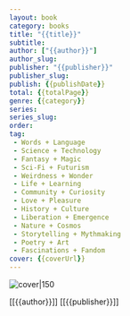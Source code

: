 ```yaml
---
layout: book
category: books
title: "{{title}}"
subtitle: 
author: ["{{author}}"]
author_slug: 
publisher: "{{publisher}}"
publisher_slug: 
publish: {{publishDate}}
total: {{totalPage}}
genre: {{category}}
series:
series_slug:
order:
tag: 
 - Words + Language
 - Science + Technology
 - Fantasy + Magic
 - Sci-Fi + Futurism
 - Weirdness + Wonder
 - Life + Learning
 - Community + Curiosity
 - Love + Pleasure
 - History + Culture
 - Liberation + Emergence 
 - Nature + Cosmos
 - Storytelling + Mythmaking
 - Poetry + Art
 - Fascinations + Fandom
cover: {{coverUrl}}
---
```


![cover|150]({{coverUrl}})

[[{{author}}]]
[[{{publisher}}]]